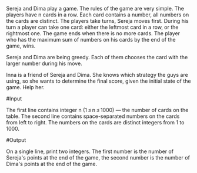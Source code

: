 Sereja and Dima play a game. The rules of the game are very simple. The players have n cards in a row. Each card contains a number, all numbers on the cards are distinct. The players take turns, Sereja moves first. During his turn a player can take one card: either the leftmost card in a row, or the rightmost one. The game ends when there is no more cards. The player who has the maximum sum of numbers on his cards by the end of the game, wins.

Sereja and Dima are being greedy. Each of them chooses the card with the larger number during his move.

Inna is a friend of Sereja and Dima. She knows which strategy the guys are using, so she wants to determine the final score, given the initial state of the game. Help her.

#Input

The first line contains integer n (1 ≤ n ≤ 1000) — the number of cards on the table. The second line contains space-separated numbers on the cards from left to right. The numbers on the cards are distinct integers from 1 to 1000.

#Output

On a single line, print two integers. The first number is the number of Sereja's points at the end of the game, the second number is the number of Dima's points at the end of the game.
